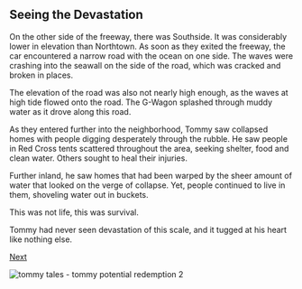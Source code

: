 ## Seeing the Devastation

On the other side of the freeway, there was Southside. It was considerably lower in elevation than Northtown. As soon as they exited the freeway, the car encountered a narrow road with the ocean on one side. The waves were crashing into the seawall on the side of the road, which was cracked and broken in places. 

The elevation of the road was also not nearly high enough, as the waves at high tide flowed onto the road. The G-Wagon splashed through muddy water as it drove along this road. 

As they entered further into the neighborhood, Tommy saw collapsed homes with people digging desperately through the rubble. He saw people in Red Cross tents scattered throughout the area, seeking shelter, food and clean water. Others sought to heal their injuries. 

Further inland, he saw homes that had been warped by the sheer amount of water that looked on the verge of collapse. Yet, people continued to live in them, shoveling water out in buckets. 

This was not life, this was survival.
 
Tommy had never seen devastation of this scale, and it tugged at his heart like nothing else. 

[Next](https://dorsadanesh.github.io/RisingTides-Sink-or-Swim/tommy10-2.html)

![tommy tales - tommy potential redemption 2](https://github.com/dorsadanesh/RisingTides-Sink-or-Swim/assets/114564837/775b5b23-a027-4ee0-9f8a-5221b7966327)
